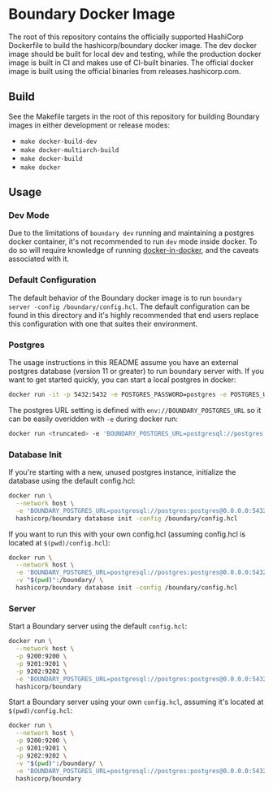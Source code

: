 # Boundary Docker Image

The root of this repository contains the officially supported HashiCorp Dockerfile to build the hashicorp/boundary docker image. The dev docker image should be built for local dev and testing, while the production docker image is built in CI and makes use of CI-built binaries. The official docker image is built using the official binaries from releases.hashicorp.com.

## Build

See the Makefile targets in the root of this repository for building Boundary images in either
development or release modes:

  - `make docker-build-dev`
  - `make docker-multiarch-build`
  - `make docker-build`
  - `make docker`

## Usage

### Dev Mode

Due to the limitations of `boundary dev` running and maintaining a postgres docker container, it's not recommended
to run `dev` mode inside docker. To do so will require knowledge of running [docker-in-docker](https://hub.docker.com/_/docker), and the caveats
associated with it. 

### Default Configuration

The default behavior of the Boundary docker image is to run `boundary server -config /boundary/config.hcl`. The default
configuration can be found in this directory and it's highly recommended that end users replace this configuration 
with one that suites their environment. 

### Postgres

The usage instructions in this README assume you have an external postgres database (version 11 or greater) to run 
boundary server with. If you want to get started quickly, you can start a local postgres in docker:

```bash
docker run -it -p 5432:5432 -e POSTGRES_PASSWORD=postgres -e POSTGRES_USER=postgres postgres
```

The postgres URL setting is defined with `env://BOUNDARY_POSTGRES_URL` so it can be easily overidden with `-e`
during docker run:

```bash
docker run <truncated> -e 'BOUNDARY_POSTGRES_URL=postgresql://postgres:postgres@0.0.0.0:5432/postgres?sslmode=disable' <truncated>
```
### Database Init

If you're starting with a new, unused postgres instance, initialize the database using the default config.hcl:

```bash
docker run \
  --network host \
  -e 'BOUNDARY_POSTGRES_URL=postgresql://postgres:postgres@0.0.0.0:5432/postgres?sslmode=disable' \
  hashicorp/boundary database init -config /boundary/config.hcl
```

If you want to run this with your own config.hcl (assuming config.hcl is located at `$(pwd)/config.hcl`):

```bash
docker run \
  --network host \
  -e 'BOUNDARY_POSTGRES_URL=postgresql://postgres:postgres@0.0.0.0:5432/postgres?sslmode=disable' \
  -v "$(pwd)":/boundary/ \
  hashicorp/boundary database init -config /boundary/config.hcl
```

### Server
Start a Boundary server using the default `config.hcl`:

```bash
docker run \
  --network host \
  -p 9200:9200 \
  -p 9201:9201 \
  -p 9202:9202 \
  -e 'BOUNDARY_POSTGRES_URL=postgresql://postgres:postgres@0.0.0.0:5432/postgres?sslmode=disable' \
  hashicorp/boundary
```

Start a Boundary server using your own `config.hcl`, assuming it's located at `$(pwd)/config.hcl`:

```bash
docker run \
  --network host \
  -p 9200:9200 \
  -p 9201:9201 \
  -p 9202:9202 \
  -v "$(pwd)":/boundary/ \
  -e 'BOUNDARY_POSTGRES_URL=postgresql://postgres:postgres@0.0.0.0:5432/postgres?sslmode=disable' \
  hashicorp/boundary
```
